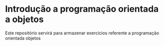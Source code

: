 # Introdução a programação orientada a objetos

Este repositório servirá para armazenar exercícios referente a programação orientada objetos
